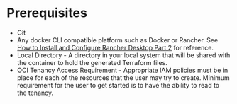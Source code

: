 # Prerequisites

- Git
- Any docker CLI compatible platform such as Docker or Rancher. See [How to Install and Configure Rancher Desktop Part 2](https://www.youtube.com/watch?v=2QNAOJpeJZc) for reference.
- Local Directory - A directory in your local system that will be shared with the container to hold the generated Terraform files.
- OCI Tenancy Access Requirement - Appropriate IAM policies must be in place for each of the resources that the user may try to create. Minimum requirement   for the user to get started is to have the ability to read to the tenancy.

